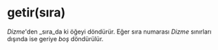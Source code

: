 # getir\(sıra\)

_Dizme_'den _sıra_da ki öğeyi döndürür. Eğer sıra numarası _Dizme_ sınırları dışında ise geriye _boş_ döndürülür.

